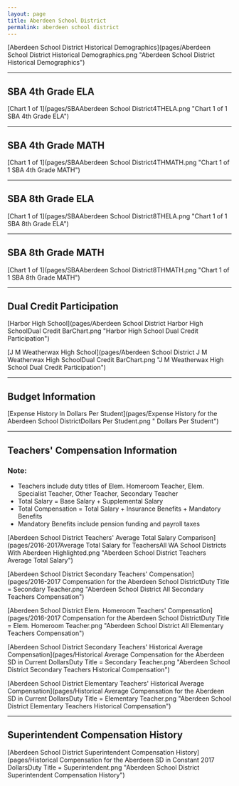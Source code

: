 ```yaml
---
layout: page
title: Aberdeen School District
permalink: aberdeen school district
---
```



[Aberdeen School District Historical Demographics](pages/Aberdeen School District Historical Demographics.png "Aberdeen School District Historical Demographics")

___

## SBA 4th Grade ELA

[Chart 1 of 1](pages/SBAAberdeen School District4THELA.png "Chart 1 of 1 SBA 4th Grade ELA")


___

## SBA 4th Grade MATH

[Chart 1 of 1](pages/SBAAberdeen School District4THMATH.png "Chart 1 of 1 SBA 4th Grade MATH")


___

## SBA 8th Grade ELA

[Chart 1 of 1](pages/SBAAberdeen School District8THELA.png "Chart 1 of 1 SBA 8th Grade ELA")


___

## SBA 8th Grade MATH

[Chart 1 of 1](pages/SBAAberdeen School District8THMATH.png "Chart 1 of 1 SBA 8th Grade MATH")


___

## Dual Credit Participation

[Harbor High School](pages/Aberdeen School District Harbor High SchoolDual Credit BarChart.png "Harbor High School Dual Credit Participation")

[J M Weatherwax High School](pages/Aberdeen School District J M Weatherwax High SchoolDual Credit BarChart.png "J M Weatherwax High School Dual Credit Participation")


___

## Budget Information

[Expense History In Dollars Per Student](pages/Expense History for the Aberdeen School DistrictDollars Per Student.png " Dollars Per Student")


___

## Teachers' Compensation Information
### Note:
- Teachers include duty titles of Elem. Homeroom Teacher, Elem. Specialist Teacher, Other Teacher, Secondary Teacher
- Total Salary = Base Salary + Supplemental Salary
- Total Compensation = Total Salary + Insurance Benefits + Mandatory Benefits
- Mandatory Benefits include pension funding and payroll taxes

[Aberdeen School District Teachers' Average Total Salary Comparison](pages/2016-2017Average Total Salary for TeachersAll WA School Districts With Aberdeen Highlighted.png "Aberdeen School District Teachers Average Total Salary")

[Aberdeen School District Secondary Teachers' Compensation](pages/2016-2017 Compensation for the Aberdeen School DistrictDuty Title = Secondary Teacher.png "Aberdeen School District All Secondary Teachers Compensation")

[Aberdeen School District Elem. Homeroom Teachers' Compensation](pages/2016-2017 Compensation for the Aberdeen School DistrictDuty Title = Elem. Homeroom Teacher.png "Aberdeen School District All Elementary Teachers Compensation")

[Aberdeen School District Secondary Teachers' Historical Average Compensation](pages/Historical Average Compensation for the Aberdeen SD in Current DollarsDuty Title = Secondary Teacher.png "Aberdeen School District Secondary Teachers Historical Compensation")

[Aberdeen School District Elementary Teachers' Historical Average Compensation](pages/Historical Average Compensation for the Aberdeen SD in Current DollarsDuty Title = Elementary Teacher.png "Aberdeen School District Elementary Teachers Historical Compensation")


___

## Superintendent Compensation History

[Aberdeen School District Superintendent Compensation History](pages/Historical Compensation for the Aberdeen SD in Constant 2017 DollarsDuty Title = Superintendent.png "Aberdeen School District Superintendent Compensation History")

